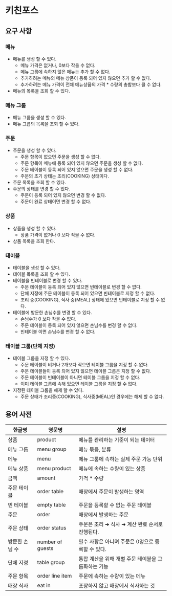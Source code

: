 # 키친포스

## 요구 사항

### 메뉴
- 메뉴를 생성 할 수 있다.
  - 메뉴 가격은 없거나, 0보다 작을 수 없다.
  - 메뉴 그룹에 속하지 않은 메뉴는 추가 할 수 없다.
  - 추가하려는 메뉴의 메뉴 상품이 등록 되어 있지 않으면 추가 할 수 없다.
  - 추가하려는 메뉴 가격이 전체 메뉴상품의 가격 * 수량의 총합보다 클 수 없다.
- 메뉴의 목록을 조회 할 수 있다.
  
### 메뉴 그룹
- 메뉴 그룹을 생성 할 수 있다.
- 메뉴 그릅의 목록을 조회 할 수 있다.

### 주문
- 주문을 생성 할 수 있다.
  - 주문 항목이 없으면 주문을 생성 할 수 없다.
  - 주문 항목이 메뉴에 등록 되어 있지 않으면 주문을 생성 할 수 없다.
  - 주문 테이블이 등록 되어 있지 않으면 주문을 생성 할 수 없다.
  - 주문의 초기 상태는 조리(COOKING) 상태이다.
- 주문 목록을 조회 할 수 있다.
- 주문의 상태를 변경 할 수 있다.
  - 주문이 등록 되어 있지 않으면 변경 할 수 없다.
  - 주문이 완료 상태이면 변경 할 수 없다.

### 상품
- 상품을 생성 할 수 있다.
  - 상품 가격이 없거나 0 보다 작을 수 없다.
- 상품 목록을 조회 한다.

### 테이블
- 테이블을 생성 할 수 있다.
- 테이블 목록을 조회 할 수 있다.
- 테이블을 빈테이블로 변경 할 수 있다.
  - 주문 테이블이 등록 되어 있지 않으면 빈테이블로 변경 할 수 없다.
  - 단체 지정에 주문 테이블이 등록 되어 있으면 빈테이블로 지정 할 수 없다.
  - 조리 중(COOKING), 식사 중(MEAL) 상태에 있으면 빈테이블로 지정 할 수 없다.
- 테이블에 방문한 손님수를 변경 할 수 있다.
  - 손님수가 0 보다 작을 수 없다.
  - 주문 테이블이 등록 되어 있지 않으면 손님수를 변경 할 수 없다.
  - 빈테이블 이면 손님수를 변경 할 수 없다.

### 테이블 그룹(단체 지정)
- 테이블 그룹을 지정 할 수 있다.
  - 주문 테이블이 비거나 2개보다 작으면 테이블 그룹을 지정 할 수 없다.
  - 주문 테이블들이 등록 되어 있지 않으면 테이블 그룹은 지정 할 수 없다.
  - 주문 테이블이 빈테이블이 아니면 테이블 그룹을 지정 할 수 없다.
  - 이미 테이블 그룹에 속해 있으면 테이블 그룹을 지정 할 수 없다.
- 지정된 테이블 그룹을 해제 할 수 있다.
  - 주문 상태가 조리중(COOKING), 식사중(MEAL)인 경우에는 해제 할 수 없다.

## 용어 사전

| 한글명 | 영문명 | 설명 |
| --- | --- | --- |
| 상품 | product | 메뉴를 관리하는 기준이 되는 데이터 |
| 메뉴 그룹 | menu group | 메뉴 묶음, 분류 |
| 메뉴 | menu | 메뉴 그룹에 속하는 실제 주문 가능 단위 |
| 메뉴 상품 | menu product | 메뉴에 속하는 수량이 있는 상품 |
| 금액 | amount | 가격 * 수량 |
| 주문 테이블 | order table | 매장에서 주문이 발생하는 영역 |
| 빈 테이블 | empty table | 주문을 등록할 수 없는 주문 테이블 |
| 주문 | order | 매장에서 발생하는 주문 |
| 주문 상태 | order status | 주문은 조리 ➜ 식사 ➜ 계산 완료 순서로 진행된다. |
| 방문한 손님 수 | number of guests | 필수 사항은 아니며 주문은 0명으로 등록할 수 있다. |
| 단체 지정 | table group | 통합 계산을 위해 개별 주문 테이블을 그룹화하는 기능 |
| 주문 항목 | order line item | 주문에 속하는 수량이 있는 메뉴 |
| 매장 식사 | eat in | 포장하지 않고 매장에서 식사하는 것 |
